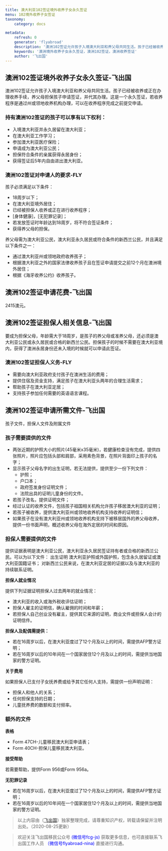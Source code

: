 ```yaml
---
title: 澳大利亚102签证境外收养子女永久签证
menu: 102境外收养子女签证
taxonomy:
    category: docs

metadata:
    refresh: 0
    generator: 'flyabroad'
    description: '澳洲102签证允许孩子入境澳大利亚和养父母共同生活。孩子已经被收养或正在办理收养手续，养父母担保孩子申请签证，并代其办理。这是一个永久签证，若收养程序是通过州或领地收养机构办理，可以在收养程序完成之前提交申请。'
    keywords: '澳洲境外收养子女永久签证，澳洲102签证，澳洲收养签证'
    author: '飞出国'
---
```


## 澳洲102签证境外收养子女永久签证-飞出国

澳洲102签证允许孩子入境澳大利亚和养父母共同生活。孩子已经被收养或正在办理收养手续，养父母担保孩子申请签证，并代其办理。这是一个永久签证，若收养程序是通过州或领地收养机构办理，可以在收养程序完成之前提交申请。

### 持有澳洲102签证的孩子可以享有以下权利：

* 入境澳大利亚并永久居留在澳大利亚；
* 在澳大利亚工作学习；
* 参加澳大利亚医疗保险；
* 申请成为澳大利亚公民；
* 担保符合条件的亲属获得永居身份；
* 获得签证后5年内自由进出澳大利亚。

### 澳洲102签证对申请人的要求-FLY

孩子必须满足以下条件：

* 18周岁以下；
* 在澳大利亚境外居住；
* 已经被担保人收养或正在进行收养程序；
* [身体健康]，[无犯罪记录]；
* 若发放签证时年龄达到18周岁，将不符合签证条件；
* 获得养父母的担保。

养父母需为澳大利亚公民，澳大利亚永久居民或符合条件的新西兰公民，并且满足以下条件之一：

* 通过澳大利亚州或领地政府收养孩子；
* 根据澳大利亚之外的国家法律收养孩子且在签证申请提交之前12个月在澳洲境外居住；
* 根据《海牙收养公约》收养孩子。

## 澳洲102签证申请花费-飞出国

2415澳元。

## 澳洲102签证担保人相关信息-飞出国

要成为担保父母，年龄需大于18周岁，是孩子的养父母或准养父母，还必须是澳大利亚公民或永久居民或合格的新西兰公民。担保孩子的时候不需要在澳大利亚境内，获得了澳洲永居身份还未入境的时候就可以申请此签证。

### 澳洲102签证担保人义务-FLY

* 需要向澳大利亚政府支付孩子在澳洲生活的费用；
* 提供住宿及资金支持，满足孩子在澳大利亚头两年的合理生活需求；
* 帮助孩子在澳大利亚定居；
* 支持孩子参加任何需要的英语语言课程。

## 澳洲102签证申请所需文件-飞出国

孩子文件，担保人文件及附属文件

### 孩子需要提供的文件

* 两张近期的护照大小的照片(45毫米x35毫米)，若健康检查没有完成，提供四张照片，照片应包括头部和肩部，采用素色背景，在照片背面印上孩子的名字；
* 显示孩子父母名字的出生证明，若无法提供，提供至少一份下列文件：
    * 护照；
    * 户口本；
    * 政府签发身份证明文件；
    * 法院出具的证明儿童身份的文件。
* 若孩子改名，提供证明文件；
* 经过认证的收养文件，包括孩子祖国相关机构允许孩子移居澳大利亚的证明；
* 若孩子被收养，提供澳大利亚州或领地收养机构支持收养的证明信；
* 如果孩子在没有澳大利亚州或领地收养机构支持下被移居国外的养父母收养，提供一份书面声明，概述收养父母在海外定居的时间和原因。

### 担保人需要提供的文件

提供证据表明是澳大利亚公民，澳大利亚永久居民签证持有者或合格的新西兰公民。可以为以下文件：
    出生证明
    澳大利亚护照或外国护照，包含永久居留证或澳大利亚国籍证书；
    对新西兰公民来说，在澳大利亚定居的证据以及与澳大利亚的持续联系证明。

**担保人就业情况**

提供下列证据证明担保人过去两年的就业情况：

* 澳大利亚的收入或海外税收评估证明；
* 担保人雇主的证明信，确认雇佣的时间和年薪；
* 若担保人自己创业没有雇主，提供其它来源的证明，商业文件或担保人会计的证明信件。

**担保人及配偶需提供：**

* 若在16周岁以后，在澳大利亚度过了12个月及以上的时间，需提供AFP警方证明；
* 若在16周岁以后的10年间在一个国家居住12个月及以上的时间，需提供当地国家的警方证明。

**关于费用**

如果担保人已支付子女抚养费或给予其它任何人支持，需提供一份声明证明：
* 担保人和他人的关系；
* 任何担保支持的日期；
* 儿童抚养费的数额和支付频率。

### 额外的文件

**表格**

* Form 47CH-儿童移民澳大利亚申请表；
* Form 40CH-担保儿童移民澳大利亚。

**接受帮助**

若需要帮助，提供Form 956或Form 956a。

**无犯罪记录**

* 若在16周岁以后，在澳大利亚度过了12个月及以上的时间，需提供AFP警方证明；
* 若在16周岁以后的10年间在一个国家居住12个月及以上的时间，需提供当地国家的警方证明。

> 以上内容由（[飞出国](http://www.flyabroad.hk)）独家整理完成，请尊重知识产权，转载请保留并注明出处。（2020-08-25更新）

> 欢迎关注飞出国移民公众号 <font color=Blue>(微信号fcg-js)</font> 获取更多信息，也可直接联系飞出国工作人员 <font color=Blue>（微信号flyabroad-nina)</font> 直接进行沟通。